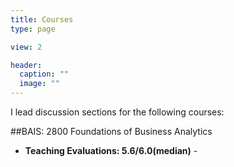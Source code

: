 ```yaml
---
title: Courses
type: page

view: 2

header:
  caption: ""
  image: ""
---
```


I lead discussion sections for the following courses:

##BAIS: 2800 Foundations of Business Analytics
- **Teaching Evaluations: 5.6/6.0(median)** - 
